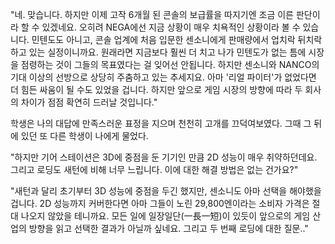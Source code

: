"네. 맞습니다. 하지만 이제 고작 6개월 된 콘솔의 보급률을 따지기엔 조금 이른 판단이라 할 수 있겠네요. 오히려 NEGA에선 지금 상황이 매우 치욕적인 상황이라 볼 수 있습니다. 민텐도도 아니고, 콘솔 업계에 처음 입문한 센소니에게 판매량에서 업치락 뒤치락 하고 있는 실정이니까요. 원래라면 지금보다 훨씬 더 치고 나가 민텐도가 없는 틈에 시장을 점령하는 것이 그들의 목표였다는 걸 잊어선 안됩니다. 하지만 센소니와 NANCO의 기대 이상의 선방으로 상당히 주춤하고 있는 추세지요. 아마 '리얼 파이터'가 없었다면 더 힘든 싸움이 될 수도 있었을 겁니다. 하지만 앞으로 게임 시장의 방향에 따라 두 회사의 차이가 점점 확연히 드러날 것입니다." 

학생은 나의 대답에 만족스러운 표정을 지으며 천천히 고개를 끄덕여보였다. 
그때 그 뒤에 있던 또 다른 학생이 나에게 물었다. 

"하지만 기어 스테이션은 3D에 중점을 둔 기기인 만큼 2D 성능이 매우 취약하던데요. 그리고 로딩도 새턴에 비해 너무 느립니다. 이에 대한 해결 방법은 없는 건가요?" 

"새턴과 달리 초기부터 3D 성능에 중점을 두긴 했지만, 센소니도 아마 선택을 해야했을 겁니다. 2D 성능까지 커버한다면 아마 그들이 노린 29,800엔이라는 소비자 가격은 절대 나오지 않았을 테니까요. 모든 일에 일장일단(一長一短)이 있듯이 앞으로의 게임 산업의 방향을 읽고 선택한 결과가 아닐까 싶네요. 그리고 두 번째 로딩에 대한 질문.." 